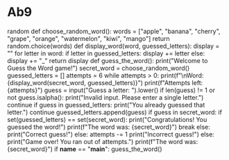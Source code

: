 # Ab9
random
def choose_random_word():
    words = ["apple", "banana", "cherry", "grape",
             "orange", "watermelon", "kiwi", "mango"]
    return random.choice(words)
def display_word(word, guessed_letters):
    display = ""
    for letter in word:
        if letter in guessed_letters:
            display += letter
        else:
            display += "_"
    return display
def guess_the_word():
    print("Welcome to Guess the Word game!")
    secret_word = choose_random_word()
    guessed_letters = []
    attempts = 6
    while attempts > 0:
        print(f"\nWord: {display_word(secret_word, guessed_letters)}")
        print(f"Attempts left: {attempts}")
        guess = input("Guess a letter: ").lower()
        if len(guess) != 1 or not guess.isalpha():
            print("Invalid input. Please enter a single letter.")
            continue
        if guess in guessed_letters:
            print("You already guessed that letter.")
            continue
        guessed_letters.append(guess)
        if guess in secret_word:
            if set(guessed_letters) == set(secret_word):
                print("Congratulations! You guessed the word!")
                print(f"The word was: {secret_word}")
                break
            else:
                print("Correct guess!")
        else:
            attempts -= 1
            print("Incorrect guess!")
    else:
        print("Game over! You ran out of attempts.")
        print(f"The word was: {secret_word}")
if __name__ == "__main__":
    guess_the_word()
